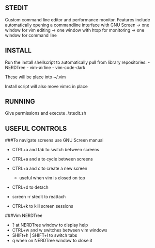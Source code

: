 ## STEDIT

Custom command line editor and performance monitor.
Features include automatically opening a commandline interface with
GNU Screen
    -> one window for vim editing
    -> one window with htop for monitoring
    -> one window for command line

## INSTALL

Run the install shellscript to automatically pull from library repositories:
    - NERDTree
    - vim-airline
    - vim-code-dark

These will be place into ~/.vim

Install script will also move vimrc in place

## RUNNING

Give permissions and execute ./stedit.sh

## USEFUL CONTROLS

###To navigate screens use GNU Screen manual

- CTRL+a and tab to switch between screens
- CTRL+a and a to cycle between screens
- CTRL+a and c to create a new screen
    - useful when vim is closed on top

- CTRL+d to detach
- screen -r stedit to reattach
- CTRL+k to kill screen sessions

###Vim NERDTree

- ? at NERDTree window to display help
- CTRL+w and w switches between vim windows
- SHIFt+h | SHIFT+l to switch tabs
- q when on NERDTree window to close it
